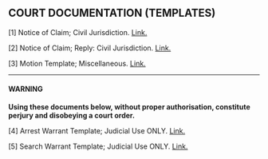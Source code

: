 ## COURT DOCUMENTATION (TEMPLATES)

[1] Notice of Claim; Civil Jurisdiction. [Link.](https://docs.google.com/document/d/1PPFrUIp_s7zwCWekN99DwAIYbpE4tvEIgKGJshFDPd4/edit?usp=sharing)

[2] Notice of Claim; Reply: Civil Jurisdiction. [Link.](https://docs.google.com/document/d/1eIGdIaCQvUa5WvkUXDRBuxtnbbRybQgLYfqFlFDV1r0/edit?usp=drive_link)

[3] Motion Template; Miscellaneous. [Link.](https://docs.google.com/document/d/1yEzrzx-COEgtBTt3guRaKbYS7PLhzrRgdEDVlsNZAQQ/edit?usp=drive_link)

---
#### WARNING

**Using these documents below, without proper authorisation, constitute perjury and disobeying a court order.**

[4] Arrest Warrant Template; Judicial Use ONLY. [Link.](https://docs.google.com/document/d/17oF5WPhYXbO6p5ZCi1IJw8FmTojmTnu5FsQ5ssqIEkw/edit?usp=drive_link)

[5] Search Warrant Template; Judicial Use ONLY. [Link.](https://docs.google.com/document/d/1JEVfUvoQUB2RJjdl3Lrn3D65WdLmnRNBlXm1AEFkiCY/edit?usp=drive_link)

